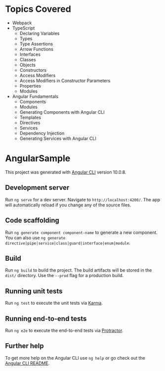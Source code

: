 # Topics Covered
+ Webpack
+ TypeScript
  - Declaring Variables
  - Types
  - Type Assertions
  - Arrow Functions
  - Interfaces
  - Classes
  - Objects
  - Constructors
  - Access Modifiers
  - Access Modifiers in Constructor Parameters
  - Properties
  - Modules
+ Angular Fundamentals
  - Components
  - Modules
  - Generating Components with Angular CLI
  - Templates
  - Directives
  - Services
  - Dependency Injection
  - Generating Services with Angular CLI


# AngularSample

This project was generated with [Angular CLI](https://github.com/angular/angular-cli) version 10.0.8.

## Development server

Run `ng serve` for a dev server. Navigate to `http://localhost:4200/`. The app will automatically reload if you change any of the source files.

## Code scaffolding

Run `ng generate component component-name` to generate a new component. You can also use `ng generate directive|pipe|service|class|guard|interface|enum|module`.

## Build

Run `ng build` to build the project. The build artifacts will be stored in the `dist/` directory. Use the `--prod` flag for a production build.

## Running unit tests

Run `ng test` to execute the unit tests via [Karma](https://karma-runner.github.io).

## Running end-to-end tests

Run `ng e2e` to execute the end-to-end tests via [Protractor](http://www.protractortest.org/).

## Further help

To get more help on the Angular CLI use `ng help` or go check out the [Angular CLI README](https://github.com/angular/angular-cli/blob/master/README.md).
